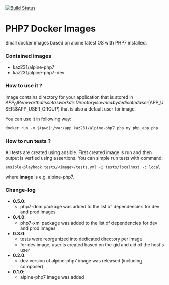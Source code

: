 [![Build Status](https://travis-ci.org/kaz231/docker-PHP7.svg?branch=master)](https://travis-ci.org/kaz231/docker-PHP7)

PHP7 Docker Images
==================

Small docker images based on alpine:latest OS with PHP7 installed.

### Contained images

* kaz231/alpine-php7
* kaz231/alpine-php7-dev

### How to use it ?

Image contains directory for your application that is stored in $APP_DIR env var that is set as workdir. Directory is owned by dedicated user ($APP_USER:$APP_USER_GROUP) that is also a default user for image.

You can use it in following way:

```
docker run -v $(pwd):/var/app kaz231/alpine-php7 php my_php_app.php
```

### How to run tests ?

All tests are created using ansible. First created image is run and then output is verfied using assertions. You can simple run tests with command:

```
ansible-playbook tests/<image>/tests.yml -i tests/localhost -c local
```

where __image__ is e.g. alpine-php7.

### Change-log

* __0.5.0__:
  - php7-dom package was added to the list of dependencies for dev and prod images
* __0.4.0__:
  - php7-xml package was added to the list of dependencies for dev and prod images
* __0.3.0__:
  - tests were reorganized into dedicated directory per image
  - for dev image, user is created based on the gid and uid of the host's user
* __0.2.0__:
  - dev version of alpine-php7 image was released (including composer)
* __0.1.0__:
  - alpine-php7 image was added
